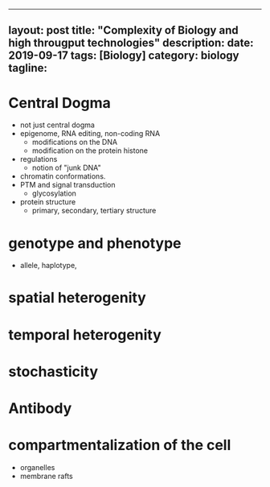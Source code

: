 ---
layout: post
title:  "Complexity of Biology and high througput technologies"
description:
date:   2019-09-17
tags: [Biology]
category: biology
tagline: 
--

# Central Dogma
- not just central dogma
- epigenome, RNA editing, non-coding RNA
    - modifications on the DNA
	- modification on the protein histone
- regulations
	- notion of "junk DNA"
- chromatin conformations.
- PTM and signal transduction
	- glycosylation
- protein structure
	- primary, secondary, tertiary structure
	

# genotype and phenotype
- allele, haplotype, 

# spatial heterogenity 

# temporal heterogenity

# stochasticity

# Antibody

# compartmentalization of the cell
- organelles
- membrane rafts